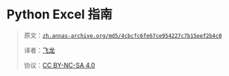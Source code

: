 # Python Excel 指南

> 原文：[`zh.annas-archive.org/md5/4cbcfc6fe67ce954227c7b15eef2b4c0`](https://zh.annas-archive.org/md5/4cbcfc6fe67ce954227c7b15eef2b4c0)
> 
> 译者：[飞龙](https://github.com/wizardforcel)
> 
> 协议：[CC BY-NC-SA 4.0](http://creativecommons.org/licenses/by-nc-sa/4.0/)